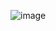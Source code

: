 ![image](https://user-images.githubusercontent.com/97753449/152283653-c2408883-063f-436d-8925-01bf14459f84.png)
